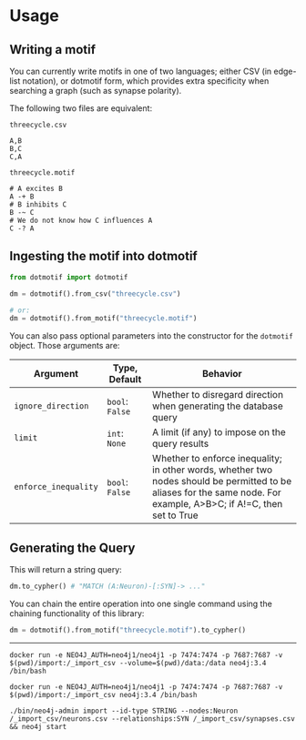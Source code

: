 # Usage

## Writing a motif

You can currently write motifs in one of two languages; either CSV (in edge-list notation), or dotmotif form, which provides extra specificity when searching a graph (such as synapse polarity).

The following two files are equivalent:

`threecycle.csv`
```
A,B
B,C
C,A
```

`threecycle.motif`
```
# A excites B
A -+ B
# B inhibits C
B -~ C
# We do not know how C influences A
C -? A
```

## Ingesting the motif into dotmotif

```python
from dotmotif import dotmotif

dm = dotmotif().from_csv("threecycle.csv")

# or:
dm = dotmotif().from_motif("threecycle.motif")
```

You can also pass optional parameters into the constructor for the `dotmotif` object. Those arguments are:

| Argument | Type, Default | Behavior |
|----------|------|----------|
`ignore_direction` | `bool`: `False` | Whether to disregard direction when generating the database query |
| `limit` | `int`: `None` | A limit (if any) to impose on the query results |
| `enforce_inequality` | `bool`: `False` | Whether to enforce inequality; in other words, whether two nodes should be permitted to be aliases for the same node. For example, A>B>C; if A!=C, then set to True |

## Generating the Query

This will return a string query:

```python
dm.to_cypher() # "MATCH (A:Neuron)-[:SYN]-> ..."
```

You can chain the entire operation into one single command using the chaining functionality of this library:

```python
dm = dotmotif().from_motif("threecycle.motif").to_cypher()
```

----

```
docker run -e NEO4J_AUTH=neo4j1/neo4j1 -p 7474:7474 -p 7687:7687 -v $(pwd)/import:/_import_csv --volume=$(pwd)/data:/data neo4j:3.4 /bin/bash

docker run -e NEO4J_AUTH=neo4j1/neo4j1 -p 7474:7474 -p 7687:7687 -v $(pwd)/import:/_import_csv neo4j:3.4 /bin/bash

./bin/neo4j-admin import --id-type STRING --nodes:Neuron /_import_csv/neurons.csv --relationships:SYN /_import_csv/synapses.csv && neo4j start

```
